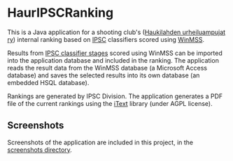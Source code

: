 # HaurIPSCRanking
This is a Java application for a shooting club's ([Haukilahden urheiluampujat ry](www.haur.fi)) internal ranking based on [IPSC](http://www.ipsc.org/) classifiers scored using [WinMSS](http://www.ipsc.org/matches/winmss.php).

Results from [IPSC classifier stages](http://www.ipsc.org/classification/icsStages.php) scored using WinMSS can be imported into the application database and included in the ranking. The application reads the result data from the WinMSS database (a Microsoft Access database) and saves the selected results into its own database (an embedded HSQL database). 

Rankings are generated by IPSC Division. The application generates a PDF file of the current rankings using the [iText](https://itextpdf.com/en) library (under AGPL license).

## Screenshots 

Screenshots of the application are included in this project, in the [screenshots directory](https://github.com/jarnovirta/HaurIPSCRanking/tree/master/screenshots).
